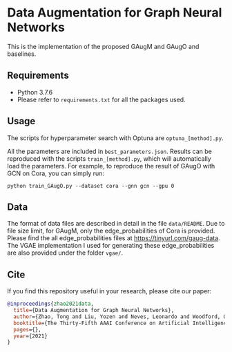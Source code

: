 Data Augmentation for Graph Neural Networks
====

This is the implementation of the proposed GAugM and GAugO and baselines.

## Requirements

* Python 3.7.6
* Please refer to ```requirements.txt``` for all the packages used.

## Usage
The scripts for hyperparameter search with Optuna are ```optuna_[method].py```.

All the parameters are included in ```best_parameters.json```. Results can be reproduced with the scripts ```train_[method].py```, which will automatically load the parameters. For example, to reproduce the result of GAugO with GCN on Cora, you can simply run:
```
python train_GAugO.py --dataset cora --gnn gcn --gpu 0
```

## Data
The format of data files are described in detail in the file ```data/README```.
Due to file size limit, for GAugM, only the edge_probabilities of Cora is provided.
Please find the all edge_probabilities files at https://tinyurl.com/gaug-data. The VGAE implementation I used for generating these edge_probabilities are also provided under the folder ```vgae/```.

## Cite
If you find this repository useful in your research, please cite our paper:

```bibtex
@inproceedings{zhao2021data,
  title={Data Augmentation for Graph Neural Networks},
  author={Zhao, Tong and Liu, Yozen and Neves, Leonardo and Woodford, Oliver and Jiang, Meng and Shah, Neil},
  booktitle={The Thirty-Fifth AAAI Conference on Artificial Intelligence},
  pages={},
  year={2021}
}
```

